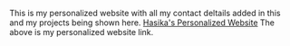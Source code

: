 This is my personalized website with all my contact deltails added in this and my projects being shown here.
[Hasika's Personalized Website](https://hasika-personalized-website.glitch.me/Index.html)
The above is my personalized website link.
